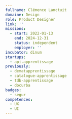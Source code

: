 ```yaml
---
fullname: Clémence Lanctuit
domaine: Design
role: Product Designer
link: ''
missions:
  - start: 2022-01-13
    end: 2024-12-31
    status: independent
    employer: ''
incubator: dinum
startups:
  - api.apprentissage
previously:
  - dematapprentissage
  - catalogue-apprentissage
  - tdb-apprentissage
  - docurba
badges:
  - segur
competences:
  - UX
  - UI
---
```


